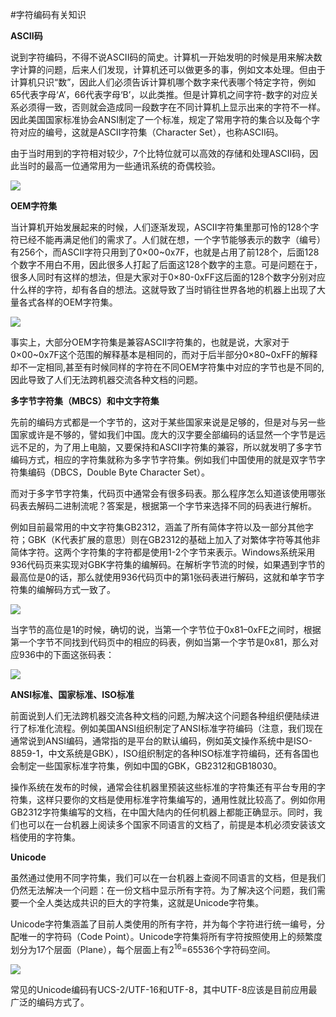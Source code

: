#字符编码有关知识

**ASCII码**

说到字符编码，不得不说ASCII码的简史。计算机一开始发明的时候是用来解决数字计算的问题，后来人们发现，计算机还可以做更多的事，例如文本处理。但由于计算机只识“数”，因此人们必须告诉计算机哪个数字来代表哪个特定字符，例如65代表字母‘A’，66代表字母‘B’，以此类推。但是计算机之间字符-数字的对应关系必须得一致，否则就会造成同一段数字在不同计算机上显示出来的字符不一样。因此美国国家标准协会ANSI制定了一个标准，规定了常用字符的集合以及每个字符对应的编号，这就是ASCII字符集（Character Set），也称ASCII码。

由于当时用到的字符相对较少，7个比特位就可以高效的存储和处理ASCII码，因此当时的最高一位通常用为一些通讯系统的奇偶校验。

![](http://www.techug.com/wordpress/wp-content/uploads/2014/07/63918611gw1eimi3h2z56j207m042mxl.jpg)

**OEM字符集**

当计算机开始发展起来的时候，人们逐渐发现，ASCII字符集里那可怜的128个字符已经不能再满足他们的需求了。人们就在想，一个字节能够表示的数字（编号）有256个，而ASCII字符只用到了0×00~0x7F，也就是占用了前128个，后面128个数字不用白不用，因此很多人打起了后面这128个数字的主意。可是问题在于，很多人同时有这样的想法，但是大家对于0×80-0xFF这后面的128个数字分别对应什么样的字符，却有各自的想法。这就导致了当时销往世界各地的机器上出现了大量各式各样的OEM字符集。

![](http://www.techug.com/wordpress/wp-content/uploads/2014/07/63918611gw1eimi3hkiihj207j05tt9n.jpg)

事实上，大部分OEM字符集是兼容ASCII字符集的，也就是说，大家对于0×00~0x7F这个范围的解释基本是相同的，而对于后半部分0×80~0xFF的解释却不一定相同,甚至有时候同样的字符在不同OEM字符集中对应的字节也是不同的,因此导致了人们无法跨机器交流各种文档的问题。

**多字节字符集（MBCS）和中文字符集**

先前的编码方式都是一个字节的，这对于某些国家来说是足够的，但是对与另一些国家或许是不够的，譬如我们中国。庞大的汉字要全部编码的话显然一个字节是远远不足的，为了用上电脑，又要保持和ASCII字符集的兼容，所以就发明了多字节编码方式，相应的字符集就称为多字节字符集。例如我们中国使用的就是双字节字符集编码（DBCS，Double Byte Character Set）。

而对于多字节字符集，代码页中通常会有很多码表。那么程序怎么知道该使用哪张码表去解码二进制流呢？答案是，根据第一个字节来选择不同的码表进行解析。

例如目前最常用的中文字符集GB2312，涵盖了所有简体字符以及一部分其他字符；GBK（K代表扩展的意思）则在GB2312的基础上加入了对繁体字符等其他非简体字符。这两个字符集的字符都是使用1-2个字节来表示。Windows系统采用936代码页来实现对GBK字符集的编解码。在解析字节流的时候，如果遇到字节的最高位是0的话，那么就使用936代码页中的第1张码表进行解码，这就和单字节字符集的编解码方式一致了。

![](http://www.techug.com/wordpress/wp-content/uploads/2014/07/63918611gw1eimi3ikuc2j20bk08hq4h.jpg)

当字节的高位是1的时候，确切的说，当第一个字节位于0x81–0xFE之间时，根据第一个字节不同找到代码页中的相应的码表，例如当第一个字节是0x81，那么对应936中的下面这张码表：

![](http://www.techug.com/wordpress/wp-content/uploads/2014/07/63918611gw1eimi3jdgnmj20ca0ae40i.jpg)

**ANSI标准、国家标准、ISO标准**

前面说到人们无法跨机器交流各种文档的问题,为解决这个问题各种组织便陆续进行了标准化流程。例如美国ANSI组织制定了ANSI标准字符编码（注意，我们现在通常说到ANSI编码，通常指的是平台的默认编码，例如英文操作系统中是ISO-8859-1，中文系统是GBK），ISO组织制定的各种ISO标准字符编码，还有各国也会制定一些国家标准字符集，例如中国的GBK，GB2312和GB18030。

操作系统在发布的时候，通常会往机器里预装这些标准的字符集还有平台专用的字符集，这样只要你的文档是使用标准字符集编写的，通用性就比较高了。例如你用GB2312字符集编写的文档，在中国大陆内的任何机器上都能正确显示。同时，我们也可以在一台机器上阅读多个国家不同语言的文档了，前提是本机必须安装该文档使用的字符集。

**Unicode**

虽然通过使用不同字符集，我们可以在一台机器上查阅不同语言的文档，但是我们仍然无法解决一个问题：在一份文档中显示所有字符。为了解决这个问题，我们需要一个全人类达成共识的巨大的字符集，这就是Unicode字符集。

Unicode字符集涵盖了目前人类使用的所有字符，并为每个字符进行统一编号，分配唯一的字符码（Code Point）。Unicode字符集将所有字符按照使用上的频繁度划分为17个层面（Plane），每个层面上有2<sup>16</sup>=65536个字符码空间。

![](http://www.techug.com/wordpress/wp-content/uploads/2014/07/63918611gw1eimi3k24a3j20fg068gme.jpg)

常见的Unicode编码有UCS-2/UTF-16和UTF-8，其中UTF-8应该是目前应用最广泛的编码方式了。